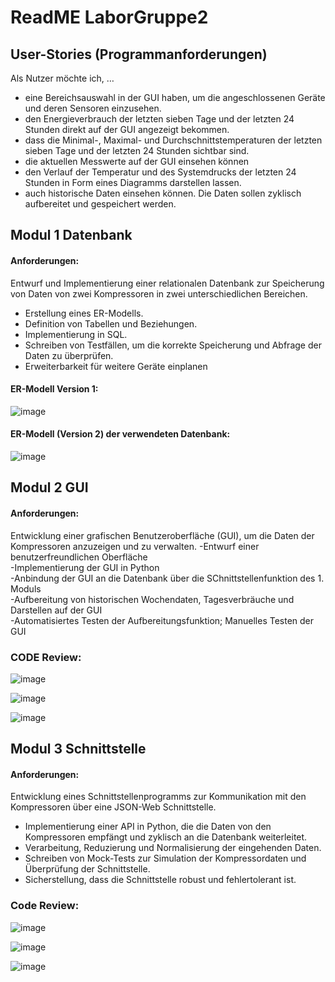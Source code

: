 # ReadME LaborGruppe2

## User-Stories (Programmanforderungen)
Als Nutzer möchte ich, …<br>
- eine Bereichsauswahl in der GUI haben, um die angeschlossenen Geräte und deren Sensoren einzusehen.
- den Energieverbrauch der letzten sieben Tage und der letzten 24 Stunden direkt auf der GUI angezeigt bekommen.
- dass die Minimal-, Maximal- und Durchschnittstemperaturen der letzten sieben Tage und der letzten 24 Stunden sichtbar sind.
- die aktuellen Messwerte auf der GUI einsehen können
- den Verlauf der Temperatur und des Systemdrucks der letzten 24 Stunden in Form eines Diagramms darstellen lassen.
- auch historische Daten einsehen können. Die Daten sollen zyklisch aufbereitet und gespeichert werden.

## Modul 1 Datenbank
#### Anforderungen: <br>
Entwurf und Implementierung einer relationalen Datenbank zur Speicherung von Daten von zwei Kompressoren in
zwei unterschiedlichen Bereichen.
- Erstellung eines ER-Modells.
- Definition von Tabellen und Beziehungen.
- Implementierung in SQL.
- Schreiben von Testfällen, um die korrekte Speicherung und Abfrage der Daten zu überprüfen.
- Erweiterbarkeit für weitere Geräte einplanen
  
#### ER-Modell Version 1:

![image](https://github.com/annikazink/LaborGruppe2/assets/146163637/d1276622-6574-4109-9ab6-8059ee2d3825)


#### ER-Modell (Version 2) der verwendeten Datenbank:

![image](https://github.com/annikazink/LaborGruppe2/assets/146163637/f84ea980-6a49-4c04-9e18-7e9cb9804e10)




## Modul 2 GUI
#### Anforderungen:<br>
Entwicklung einer grafischen Benutzeroberfläche (GUI), um die Daten der Kompressoren anzuzeigen und zu verwalten.
-Entwurf einer benutzerfreundlichen Oberfläche<br>
-Implementierung der GUI in Python<br>
-Anbindung der GUI an die Datenbank über die SChnittstellenfunktion des 1. Moduls<br>
-Aufbereitung von historischen Wochendaten, Tagesverbräuche und Darstellen auf der GUI<br>
-Automatisiertes Testen der Aufbereitungsfunktion; Manuelles Testen der GUI<br>

### CODE Review:

![image](https://github.com/annikazink/LaborGruppe2/assets/146163260/e7c7781e-d52d-44d0-8be6-95a42a550651)

![image](https://github.com/annikazink/LaborGruppe2/assets/146163637/9ba3a13a-1309-4995-a843-1abf2051eda8)

![image](https://github.com/annikazink/LaborGruppe2/assets/146163637/a77237c7-f73c-4a4c-8425-a6b9c9bb7a04)


## Modul 3 Schnittstelle
#### Anforderungen:<br>
Entwicklung eines Schnittstellenprogramms zur Kommunikation mit den Kompressoren über eine JSON-Web Schnittstelle.
- Implementierung einer API in Python, die die Daten von den Kompressoren empfängt und zyklisch an die Datenbank weiterleitet.
- Verarbeitung, Reduzierung und Normalisierung der eingehenden Daten.
- Schreiben von Mock-Tests zur Simulation der Kompressordaten und Überprüfung der Schnittstelle.
- Sicherstellung, dass die Schnittstelle robust und fehlertolerant ist.

### Code Review:
![image](https://github.com/annikazink/LaborGruppe2/assets/146163637/e728d204-44ad-4591-8f87-e54c44e88d4b)

![image](https://github.com/annikazink/LaborGruppe2/assets/146163637/8818df6e-6ac3-4a0b-bd8f-b997fc821064)

![image](https://github.com/annikazink/LaborGruppe2/assets/146163637/65c39044-a909-4877-a943-b9720c57de9f)
